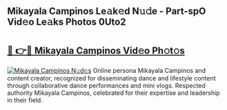 ## Mikayala Campinos Le𝚊k𝚎d N𝚞𝚍e - Part-spO Vid𝚎o Le𝚊ks Photos 0Uto2

# <h2><a href="http://fbftlng.evod.top/?m=Mikayala+Campinos">🔗 👉🔴 Mikayala Campinos Vid𝚎o Ph𝚘t𝚘s</a></h2>

[![Mikayala Campinos N𝚞d𝚎s](https://i.imgur.com/8V9OHl7.gif)](http://fbftlng.evod.top/?m=Mikayala+Campinos)
Online persona Mikayala Campinos and content creator, recognized for disseminating dance and lifestyle content through collaborative dance performances and mini vlogs. Respected authority Mikayala Campinos, celebrated for their expertise and leadership in their field. 
